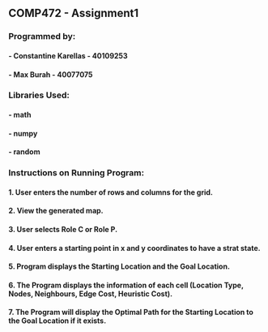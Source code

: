 ## COMP472 - Assignment1


### Programmed by:
#### - Constantine Karellas - 40109253
#### - Max Burah - 40077075


### Libraries Used:
#### - math
#### - numpy
#### - random


### Instructions on Running Program:
#### 1. User enters the number of rows and columns for the grid.
#### 2. View the generated map.
#### 3. User selects Role C or Role P. 
#### 4. User enters a starting point in x and y coordinates to have a strat state.
#### 5. Program displays the Starting Location and the Goal Location.
#### 6. The Program displays the information of each cell (Location Type, Nodes, Neighbours, Edge Cost, Heuristic Cost).
#### 7. The Program will display the Optimal Path for the Starting Location to the Goal Location if it exists.
